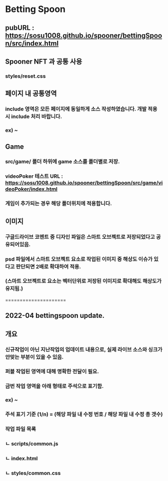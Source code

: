 # Betting Spoon
## pubURL : https://sosu1008.github.io/spooner/bettingSpoon/src/index.html

## Spooner NFT 과 공통 사용
### styles/reset.css

## 페이지 내 공통영역
### include 영역은 모든 페이지에 동일하게 소스 작성하였습니다. 개발 적용 시 include 처리 바랍니다.
### ex) <!-- header (include) --> ~ <!-- // header (include) -->

## Game
### src/game/ 폴더 하위에 game 소스를 폴더별로 저장.
### videoPoker 테스트 URL : https://sosu1008.github.io/spooner/bettingSpoon/src/game/videoPoker/index.html
### 게임이 추가되는 경우 해당 폴더위치에 적용합니다.

## 이미지
### 구글드라이브 코멘트 중 디자인 파일은 스마트 오브젝트로 저장되었다고 공유되어있음.
### psd 파일에서 스마트 오브젝트 요소로 작업된 이미지 중 해상도 이슈가 있다고 판단되면 2배로 확대하여 적용. 
### (스마트 오브젝트로 요소는 벡터단위로 저장된 이미지로 확대해도 해상도가 유지됨.)

=====================

## 2022-04 bettingspoon update. 

## 개요
### 신규작업이 아닌 지난작업의 업데이트 내용으로, 실제 라이브 소스와 싱크가 안맞는 부분이 있을 수 있음. 
### 퍼블 작업된 영역에 대해 명확한 전달이 필요.
### 금번 작업 영역을 아래 형태로 주석으로 표기함.
### ex) <!-- 2022-04 (1/n) --> ~ <!-- // 2022/04 (1/n) -->
### 주석 표기 기준 (1/n) = (해당 파일 내 수정 번호 / 해당 파일 내 수정 총 갯수)

### 작업 파일 목록
### ㄴ scripts/common.js
### ㄴ index.html
### ㄴ styles/common.css
